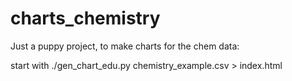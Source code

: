 # charts_chemistry
Just a puppy project, to make charts for the chem data: 

start with 
./gen_chart_edu.py chemistry_example.csv > index.html
